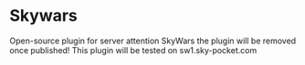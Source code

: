 # Skywars
Open-source plugin for server attention SkyWars the plugin will be removed once published! This plugin will be tested on sw1.sky-pocket.com
